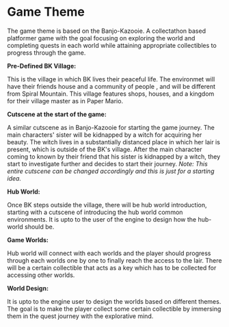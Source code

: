 # Game Theme

The game theme is based on the Banjo-Kazooie. A collectathon based platformer game with the goal focusing on exploring the world and completing quests in each world while attaining appropriate collectibles to progress through the game.

**Pre-Defined BK Village:**

This is the village in which BK lives their peaceful life. The environmet will have their friends house and a community of people , and will be different from Spiral Mountain. This village features shops, houses, and a kingdom for their village master as in Paper Mario.

**Cutscene at the start of the game:**

A similar cutscene as in Banjo-Kazooie for starting the game journey. The main characters' sister will be kidnapped by a witch for acquiring her beauty. The witch lives in a substantially distanced place in which her lair is present, which is outside of the BK's village. After the main character coming to known by their friend that his sister is kidnapped by a witch, they start to investigate further and decides to start their journey. *Note: This entire cutscene can be changed accordingly and this is just for a starting idea.*

**Hub World:**

Once BK steps outside the village, there will be hub world introduction, starting with a cutscene of introducing the hub world common environments. It is upto to the user of the engine to design how the hub-world should be.

**Game Worlds:**

Hub world will connect with each worlds and the player should progress through each worlds one by one to finally reach the access to the lair. There will be a certain collectible that acts as a key which has to be collected for accessing other worlds.

**World Design:**

It is upto to the engine user to design the worlds based on different themes. The goal is to make the player collect some certain collectible by immersing them in the quest journey with the explorative mind.

